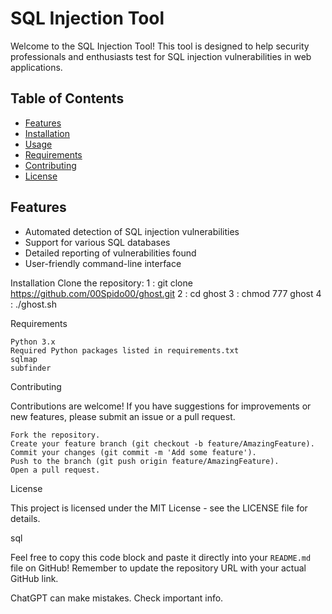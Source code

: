 # SQL Injection Tool

Welcome to the SQL Injection Tool! This tool is designed to help security professionals and enthusiasts test for SQL injection vulnerabilities in web applications.

## Table of Contents

- [Features](#features)
- [Installation](#installation)
- [Usage](#usage)
- [Requirements](#requirements)
- [Contributing](#contributing)
- [License](#license)

## Features

- Automated detection of SQL injection vulnerabilities
- Support for various SQL databases
- Detailed reporting of vulnerabilities found
- User-friendly command-line interface

Installation
Clone the repository:
   1 : git clone https://github.com/00Spido00/ghost.git
   2 : cd ghost
   3 : chmod 777 ghost
   4 : ./ghost.sh


Requirements

    Python 3.x
    Required Python packages listed in requirements.txt
    sqlmap
    subfinder

Contributing

Contributions are welcome! If you have suggestions for improvements or new features, please submit an issue or a pull request.

    Fork the repository.
    Create your feature branch (git checkout -b feature/AmazingFeature).
    Commit your changes (git commit -m 'Add some feature').
    Push to the branch (git push origin feature/AmazingFeature).
    Open a pull request.

License

This project is licensed under the MIT License - see the LICENSE file for details.

sql


Feel free to copy this code block and paste it directly into your `README.md` file on GitHub! Remember to update the repository URL with your actual GitHub link.


ChatGPT can make mistakes. Check important info.
